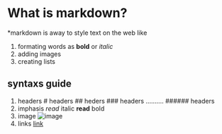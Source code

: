 # What is markdown?

*markdown is away to style text on the web like 
1. formating words as **bold** or *italic*
2. adding images
3. creating lists

## syntaxs guide

1. headers # headers ## heders ### headers .......... ###### headers
2. imphasis *read* italic   **read** bold
3. image ![image](https://miro.medium.com/max/1400/0*lzRmzAy5OICef7rK.png)
4. links [link](https://samalhaj1.com)  
